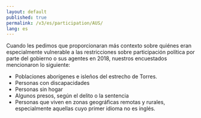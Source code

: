 ```yaml
---
layout: default
published: true
permalink: /v3/es/participation/AUS/
lang: es
---
```


Cuando les pedimos que proporcionaran más contexto sobre quiénes eran especialmente vulnerable a las restricciones sobre participación política por parte del gobierno o sus agentes en 2018, nuestros encuestados mencionaron lo siguiente:

- Poblaciones aborígenes e isleños del estrecho de Torres.
- Personas con discapacidades
- Personas sin hogar
- Algunos presos, según el delito o la sentencia
- Personas que viven en zonas geográficas remotas y rurales, especialmente aquellas cuyo primer idioma no es inglés.

